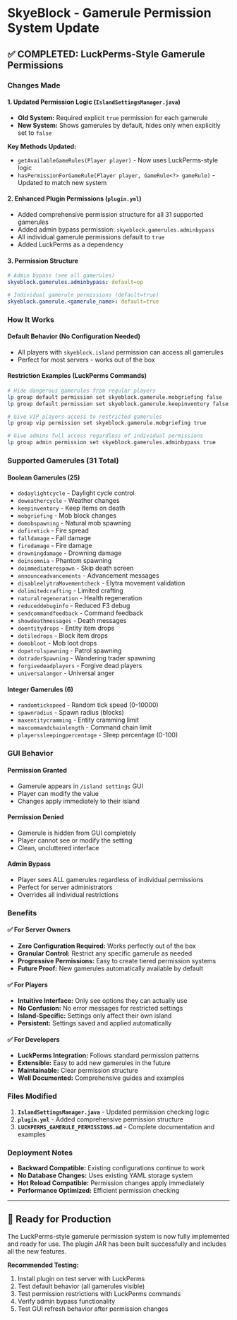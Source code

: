 # SkyeBlock - Gamerule Permission System Update

## ✅ COMPLETED: LuckPerms-Style Gamerule Permissions

### Changes Made

#### 1. **Updated Permission Logic** (`IslandSettingsManager.java`)
- **Old System:** Required explicit `true` permission for each gamerule
- **New System:** Shows gamerules by default, hides only when explicitly set to `false`

**Key Methods Updated:**
- `getAvailableGameRules(Player player)` - Now uses LuckPerms-style logic
- `hasPermissionForGameRule(Player player, GameRule<?> gameRule)` - Updated to match new system

#### 2. **Enhanced Plugin Permissions** (`plugin.yml`)
- Added comprehensive permission structure for all 31 supported gamerules
- Added admin bypass permission: `skyeblock.gamerules.adminbypass`
- All individual gamerule permissions default to `true`
- Added LuckPerms as a dependency

#### 3. **Permission Structure**
```yaml
# Admin bypass (see all gamerules)
skyeblock.gamerules.adminbypass: default=op

# Individual gamerule permissions (default=true)
skyeblock.gamerule.<gamerule_name>: default=true
```

### How It Works

#### **Default Behavior (No Configuration Needed)**
- All players with `skyeblock.island` permission can access all gamerules
- Perfect for most servers - works out of the box

#### **Restriction Examples (LuckPerms Commands)**
```bash
# Hide dangerous gamerules from regular players
lp group default permission set skyeblock.gamerule.mobgriefing false
lp group default permission set skyeblock.gamerule.keepinventory false

# Give VIP players access to restricted gamerules
lp group vip permission set skyeblock.gamerule.mobgriefing true

# Give admins full access regardless of individual permissions
lp group admin permission set skyeblock.gamerules.adminbypass true
```

### Supported Gamerules (31 Total)

#### Boolean Gamerules (25)
- `dodaylightcycle` - Daylight cycle control
- `doweathercycle` - Weather changes  
- `keepinventory` - Keep items on death
- `mobgriefing` - Mob block changes
- `domobspawning` - Natural mob spawning
- `dofiretick` - Fire spread
- `falldamage` - Fall damage
- `firedamage` - Fire damage
- `drowningdamage` - Drowning damage
- `doinsomnia` - Phantom spawning
- `doimmediaterespawn` - Skip death screen
- `announceadvancements` - Advancement messages
- `disableelytraMovementcheck` - Elytra movement validation
- `dolimitedcrafting` - Limited crafting
- `naturalregeneration` - Health regeneration
- `reduceddebuginfo` - Reduced F3 debug
- `sendcommandfeedback` - Command feedback
- `showdeathmessages` - Death messages
- `doentitydrops` - Entity item drops
- `dotiledrops` - Block item drops
- `domobloot` - Mob loot drops
- `dopatrolspawning` - Patrol spawning
- `dotraderSpawning` - Wandering trader spawning
- `forgivedeadplayers` - Forgive dead players
- `universalanger` - Universal anger

#### Integer Gamerules (6)
- `randomtickspeed` - Random tick speed (0-10000)
- `spawnradius` - Spawn radius (blocks)
- `maxentitycramming` - Entity cramming limit
- `maxcommandchainlength` - Command chain limit
- `playerssleepingpercentage` - Sleep percentage (0-100)

### GUI Behavior

#### **Permission Granted**
- Gamerule appears in `/island settings` GUI
- Player can modify the value
- Changes apply immediately to their island

#### **Permission Denied** 
- Gamerule is hidden from GUI completely
- Player cannot see or modify the setting
- Clean, uncluttered interface

#### **Admin Bypass**
- Player sees ALL gamerules regardless of individual permissions
- Perfect for server administrators
- Overrides all individual restrictions

### Benefits

#### ✅ **For Server Owners**
- **Zero Configuration Required:** Works perfectly out of the box
- **Granular Control:** Restrict any specific gamerule as needed
- **Progressive Permissions:** Easy to create tiered permission systems
- **Future Proof:** New gamerules automatically available by default

#### ✅ **For Players**
- **Intuitive Interface:** Only see options they can actually use
- **No Confusion:** No error messages for restricted settings
- **Island-Specific:** Settings only affect their own island
- **Persistent:** Settings saved and applied automatically

#### ✅ **For Developers**
- **LuckPerms Integration:** Follows standard permission patterns
- **Extensible:** Easy to add new gamerules in the future
- **Maintainable:** Clear permission structure
- **Well Documented:** Comprehensive guides and examples

### Files Modified

1. **`IslandSettingsManager.java`** - Updated permission checking logic
2. **`plugin.yml`** - Added comprehensive permission structure
3. **`LUCKPERMS_GAMERULE_PERMISSIONS.md`** - Complete documentation and examples

### Deployment Notes

- **Backward Compatible:** Existing configurations continue to work
- **No Database Changes:** Uses existing YAML storage system
- **Hot Reload Compatible:** Permission changes apply immediately
- **Performance Optimized:** Efficient permission checking

---

## 🚀 Ready for Production

The LuckPerms-style gamerule permission system is now fully implemented and ready for use. The plugin JAR has been built successfully and includes all the new features.

**Recommended Testing:**
1. Install plugin on test server with LuckPerms
2. Test default behavior (all gamerules visible)
3. Test permission restrictions with LuckPerms commands
4. Verify admin bypass functionality
5. Test GUI refresh behavior after permission changes
